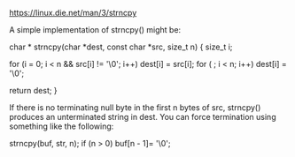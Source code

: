 https://linux.die.net/man/3/strncpy

A simple implementation of strncpy() might be:

char *
strncpy(char *dest, const char *src, size_t n)
{
    size_t i;

   for (i = 0; i < n && src[i] != '\0'; i++)
        dest[i] = src[i];
    for ( ; i < n; i++)
        dest[i] = '\0';

   return dest;
}

If there is no terminating null byte in the first n bytes of src, strncpy() produces an unterminated string in dest. You can force termination using something like the following:

strncpy(buf, str, n);
if (n > 0)
    buf[n - 1]= '\0';
